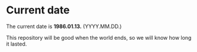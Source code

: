 # Current date

The current date is **1986.01.13.** (YYYY.MM.DD.)

This repository will be good when the world ends, so we will know how long it lasted.